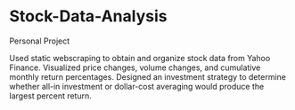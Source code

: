 # Stock-Data-Analysis
Personal Project

Used static webscraping to obtain and organize stock data from Yahoo Finance. Visualized price changes, volume changes, and cumulative monthly return percentages. Designed an investment strategy to determine whether all-in investment or dollar-cost averaging would produce the largest percent return.
